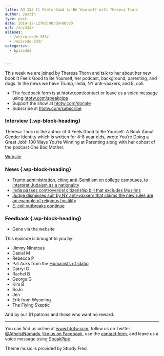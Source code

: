 ```yaml
---
title: AN 333 It Feels Good to Be Yourself with Theresa Thorn
author: Dustin
type: post
date: 2019-12-12T08:00:00+00:00
url: /an/333/
aliases:
  - /an/episode-333/
  - /episode-333/
categories:
  - Episodes


---
```

<div id="buzzsprout-player-10552776"></div><script src="https://www.buzzsprout.com/1983601/10552776-333-it-feels-good-to-be-yourself-with-theresa-thorn.js?container_id=buzzsprout-player-10552776&player=small" type="text/javascript" charset="utf-8"></script>

This week we are joined by Theresa Thorn and talk to her about her new book It Feels Good to Be Yourself, her podcast, background, parenting, and dogs. In the news we have Trump, India, NY anti-vaxxers, and E. coli.

<!--more-->

 * The feedback form is at [htotw.com/contact](https://htotw.com/contact) or leave us a voice message using <a href="https://htotw.com/speakpipe" target="_blank" rel="noopener noreferrer">htotw.com/speakpipe</a>
 * Support the show at <a href="https://htotw.com/donate" target="_blank" rel="noopener noreferrer">htotw.com/donate</a>
 * Subscribe at <a href="https://htotw.com/subscribe" target="_blank" rel="noopener noreferrer">htotw.com/subscribe</a>

### Interview {.wp-block-heading}

Theresa Thorn is the author of It Feels Good to Be Yourself: A Book About Gender Identity which is written for 4-8 year olds, wrote You’re Doing a Great Job!: 100 Ways You’re Winning at Parenting along with her cohost of the podcast One Bad Mother.

[Website][1]

### News {.wp-block-heading}

  * [Trump administration, citing anti-Semitism on college campuses, to interpret Judaism as a nationality][2]
  * [India passes controversial citizenship bill that excludes Muslims][3]
  * [Judge dismisses suit by NY anti-vaxxers that claims the new rules are an example of religious hostility][4]
  * [E. coli outbreaks continue][5]

### Feedback {.wp-block-heading}

  * Gene via the website

This episode is brought to you by:

  * Jimmy Ninetoes
  * Daniel M
  * Rebecca P
  * Pat Acks from the <a href="https://www.humanistsofidaho.org" target="_blank" rel="noopener noreferrer">Humanists of Idaho</a>
  * Darryl G
  * Rachel B
  * George G
  * Kim B
  * SoJo
  * Jen
  * Erik from Wyoming
  * The Flying Skeptic

And by our $1 patrons and those who want no reward.

<hr class="wp-block-separator" />

You can find us online at <a href="https://www.htotw.com/" target="_blank" rel="noopener noreferrer">www.htotw.com</a>, follow us on Twitter <a href="https://htotw.com/twitter" target="_blank" rel="noopener noreferrer">@AtheistNomads</a>, <a href="https://htotw.com/facebook" target="_blank" rel="noopener noreferrer">like us on Facebook</a>, use the [contact form](https://htotw.com/contact), and leave us a voice message using <a href="https://htotw.com/speakpipe" target="_blank" rel="noopener noreferrer">SpeakPipe</a>.

Theme music is provided by Sturdy Fred.

&nbsp;

 [1]: https://theresathorn.com/
 [2]: https://www.cnn.com/2019/12/10/politics/trump-order-judaism-nationality/index.html
 [3]: https://www.cnn.com/2019/12/11/asia/india-citizenship-amendment-bill-intl-hnk/index.html
 [4]: https://www.courthousenews.com/judge-tosses-suit-by-ny-anti-vaxxers-alleging-religious-bias/
 [5]: http://komonews.com/news/local/more-victims-idd-in-e-coli-outbreak-tied-to-chain-of-local-restaurants